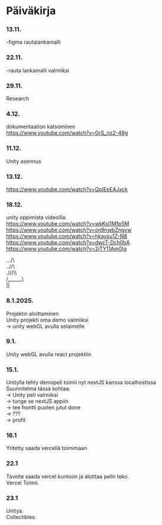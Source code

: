 # Päiväkirja

### 13.11.
-figma rautalankamalli

### 22.11.
-rauta lankamalli valmiiksi

### 29.11.
Research

### 4.12.
dokumentaation katsominen   
https://www.youtube.com/watch?v=GrS_nz2-48g   

### 11.12.
Unity asennus

### 13.12.
https://www.youtube.com/watch?v=QplEeEAJxck   

### 18.12. 

unity oppimista videoilla:   
https://www.youtube.com/watch?v=wkKsl1Mfp5M    
https://www.youtube.com/watch?v=on9nwbZngyw   
https://www.youtube.com/watch?v=hkaysu1Z-N8   
https://www.youtube.com/watch?v=dwcT-Dch0bA   
https://www.youtube.com/watch?v=2jTY11Am0Ig   

.../\      
..//\\     
.///\\\    
/______\    
   ||   


### 8.1.2025.   
Projektin aloittaminen   
Unity projekti oma demo valmiiksi   
-> unity webGL avulla selaimelle   



### 9.1.
Unity webGL avulla react projektiin

### 15.1.   
Unitylla tehty demopeli toimii nyt nextJS kanssa localhostissa   
Suunnitelma tässä kohtaa:   
-> Unity peli valmiiksi   
-> tunge se nextJS appiin   
-> tee frontti puolen jutut done   
-> ???   
-> profit   

### 16.1   
Yritetty saada verceliä toimimaan   

### 22.1
Tavoite saada vercel kuntoon ja aloittaa pelin teko.   
Vercel Toimii.   

### 23.1
Unitya.   
Collectibles.   

